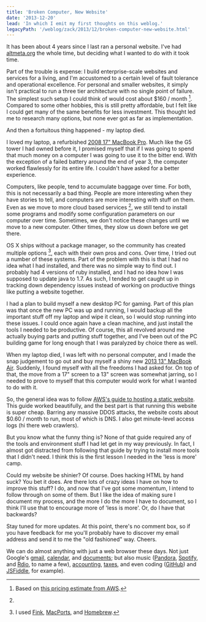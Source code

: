 ```yaml
---
title: 'Broken Computer, New Website'
date: '2013-12-20'
lead: 'In which I emit my first thoughts on this weblog.'
legacyPath: '/weblog/zack/2013/12/broken-computer-new-website.html'
---
```


It has been about 4 years since I last ran a personal website. I've had
[altmeta.org](/) the whole time, but deciding what I wanted to do with it took
time.

Part of the trouble is expense: I build enterprise-scale websites and services
for a living, and I'm accustomed to a certain level of fault tolerance and
operational excellence. For personal and smaller websites, it simply isn't
practical to run a three tier architecture with no single point of failure. The
simplest such setup I could think of would cost about \$160 / month [^1].
Compared to some other hobbies, this is still pretty affordable, but I felt like
I could get many of the same benefits for less investment. This thought led me
to research many options, but none ever got as far as implementation.

And then a fortuitous thing happened - my laptop died.

I loved my laptop, a refurbished [2008 17" MacBook Pro]. Much like the G5 tower
I had owned before it, I promised myself that if I was going to spend that much
money on a computer I was going to use it to the bitter end. With the exception
of a failed battery around the end of year 3, the computer worked flawlessly for
its entire life. I couldn't have asked for a better experience.

[2008 17" macbook pro]: http://support.apple.com/kb/sp4

Computers, like people, tend to accumulate baggage over time. For both, this is
not necessarily a bad thing. People are more interesting when they have stories
to tell, and computers are more interesting with stuff on them. Even as we move
to more cloud based services [^2], we still tend to install some programs and
modify some configuration parameters on our computer over time. Sometimes, we
don't notice these changes until we move to a new computer. Other times, they
slow us down before we get there.

OS X ships without a package manager, so the community has created multiple
options [^3], each with their own pros and cons. Over time, I tried out a number
of these systems. Part of the problem with this is that I had no idea what I had
installed, and there was no simple way to find out. I probably had 4 versions of
ruby installed, and I had no idea how I was supposed to update java to 1.7. As
such, I tended to get caught up in tracking down dependency issues instead of
working on productive things like putting a website together.

I had a plan to build myself a new desktop PC for gaming. Part of this plan was
that once the new PC was up and running, I would backup all the important stuff
off my laptop and wipe it clean, so I would stop running into these issues. I
could once again have a clean machine, and just install the tools I needed to be
productive. Of course, this all revolved around me actually buying parts and
putting stuff together, and I've been out of the PC building game for long
enough that I was paralyzed by choice there as well.

When my laptop died, I was left with no personal computer, and I made the snap
judgement to go out and buy myself a shiny new [2013 13" MacBook Air]. Suddenly,
I found myself with all the freedoms I had asked for. On top of that, the move
from a 17" screen to a 13" screen was somewhat jarring, so I needed to prove to
myself that this computer would work for what I wanted to do with it.

[2013 13" macbook air]: http://support.apple.com/kb/SP678

So, the general idea was to follow [AWS's guide to hosting a static website].
This guide worked beautifully, and the best part is that running this website is
super cheap. Barring any massive DDOS attacks, the website costs about \$0.60 /
month to run, most of which is DNS. I also get minute-level access logs (hi
there web crawlers).

[aws's guide to hosting a static website]: http://docs.aws.amazon.com/gettingstarted/latest/swh/website-hosting-intro.html

But you know what the funny thing is? None of that guide required any of the
tools and environment stuff I had let get in my way previously. In fact, I
almost got distracted from following that guide by trying to install more tools
that I didn't need. I think this is the first lesson I needed in the 'less is
more' camp.

Could my website be shinier? Of course. Does hacking HTML by hand suck? You bet
it does. Are there lots of crazy ideas I have on how to improve this stuff? I
do, and now that I've got some momentum, I intend to follow through on some of
them. But I like the idea of making sure I document my process, and the more I
do the more I have to document, so I think I'll use that to encourage more of
'less is more'. Or, do I have that backwards?

Stay tuned for more updates. At this point, there's no comment box, so if you
have feedback for me you'll probably have to discover my email address and send
it to me the "old fashioned" way. Cheers.

[^1]: Based on [this pricing estimate from AWS].

[this pricing estimate from aws]: http://calculator.s3.amazonaws.com/calc5.html#r=PDX&key=calc-639B51B6-E11B-4714-B162-1D46CF9D2411

[^2]:

  We can do almost anything with just a web browser these days. Not just
  Google's [gmail], [calendar], and [documents]; but also music ([Pandora],
  [Spotify], and [Rdio], to name a few), [accounting], [taxes], and even coding
  ([GitHub]) and [JSFiddle], for example).

[gmail]: https://mail.google.com/
[calendar]: https://calendar.google.com/
[documents]: https://drive.google.com/
[pandora]: https://www.pandora.com/
[spotify]: https://spotify.com/
[rdio]: https://rdio.com/
[accounting]: https://www.mint.com/
[taxes]: https://turbotax.intuit.com/
[github]: https://github.com/
[jsfiddle]: http://jsfiddle.net/

[^3]: I used [Fink], [MacPorts], and [Homebrew].

[fink]: http://www.finkproject.org/
[macports]: https://www.macports.org/
[homebrew]: http://brew.sh/
